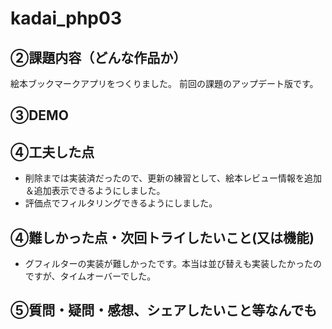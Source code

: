 # kadai_php03

## ②課題内容（どんな作品か）

絵本ブックマークアプリをつくりました。
前回の課題のアップデート版です。

## ③DEMO

## ④工夫した点

- 削除までは実装済だったので、更新の練習として、絵本レビュー情報を追加＆追加表示できるようにしました。
- 評価点でフィルタリングできるようにしました。

## ④難しかった点・次回トライしたいこと(又は機能)

- グフィルターの実装が難しかったです。本当は並び替えも実装したかったのですが、タイムオーバーでした。

## ⑤質問・疑問・感想、シェアしたいこと等なんでも
